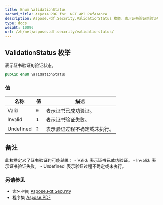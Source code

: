 ```yaml
---
title: Enum ValidationStatus
second_title: Aspose.PDF for .NET API Reference
description: Aspose.Pdf.Security.ValidationStatus 枚举。表示证书验证的验证状态
type: docs
weight: 10090
url: /zh/net/aspose.pdf.security/validationstatus/
---
```

## ValidationStatus 枚举

表示证书验证的验证状态。

```csharp
public enum ValidationStatus
```

### 值

| 名称 | 值 | 描述 |
| --- | --- | --- |
| Valid | `0` | 表示证书已成功验证。 |
| Invalid | `1` | 表示证书验证失败。 |
| Undefined | `2` | 表示验证过程不确定或未执行。 |

## 备注

此枚举定义了证书验证的可能结果： - Valid: 表示证书已成功验证。 - Invalid: 表示证书验证失败。 - Undefined: 表示验证过程不确定或未执行。

### 另请参见

* 命名空间 [Aspose.Pdf.Security](../../aspose.pdf.security/)
* 程序集 [Aspose.PDF](../../)